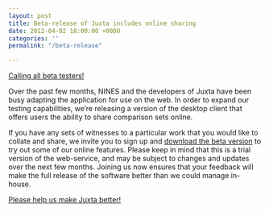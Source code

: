 ```yaml
---
layout: post
title: Beta-release of Juxta includes online sharing
date: 2012-04-02 18:00:00 +0000
categories: ''
permalink: "/beta-release"

---
```

 
[Calling all beta testers!](http://juxta.performantsoftware.com/)

Over the past few months, NINES and the developers of Juxta have been busy adapting the application for use on the web. In order to expand our testing capabilities, we’re releasing a version of the desktop client that offers users the ability to share comparison sets online.

If you have any sets of witnesses to a particular work that you would like to collate and share, we invite you to sign up and [download the beta version](http://juxta.performantsoftware.com/) to try out some of our online features. Please keep in mind that this is a trial version of the web-service, and may be subject to changes and updates over the next few months. Joining us now ensures that your feedback will make the full release of the software better than we could manage in-house.

[Please help us make Juxta better!](http://juxta.performantsoftware.com/)